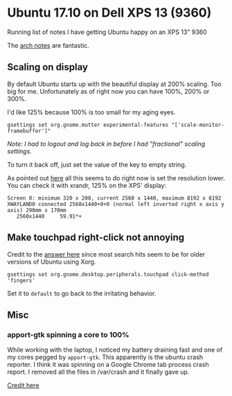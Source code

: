 # Ubuntu 17.10 on Dell XPS 13 (9360)

Running list of notes I have getting Ubuntu happy on an XPS 13" 9360

The [arch notes](https://wiki.archlinux.org/index.php/Dell_XPS_13_(9360)) are fantastic.

## Scaling on display

By default Ubuntu starts up with the beautiful display at 200% scaling.  Too big for me.  Unfortunately as of right now you can have 100%, 200% or 300%.

I'd like 125% because 100% is too small for my aging eyes.

```
gsettings set org.gnome.mutter experimental-features "['scale-monitor-framebuffer']"
```

_Note: I had to logout and log back in before I had "fractional" scaling settings._

To turn it back off, just set the value of the key to empty string.

As pointed out [here](https://nixaid.com/hidpi-display-on-ubuntu-17-10-and-font-size/) all this seems to do right now is set the resolution lower.
You can check it with xrandr, 125% on the XPS' display:
```
Screen 0: minimum 320 x 200, current 2560 x 1440, maximum 8192 x 8192
XWAYLAND0 connected 2560x1440+0+0 (normal left inverted right x axis y axis) 290mm x 170mm
   2560x1440     59.91*+
```


## Make touchpad right-click not annoying
Credit to the [answer here](https://askubuntu.com/questions/984200/how-to-replace-bottom-right-zone-click-with-two-finger-touch-click-on-clickpad) since most search hits seem to be for older versions of Ubuntu using Xorg.

```
gsettings set org.gnome.desktop.peripherals.touchpad click-method 'fingers'
```

Set it to `default` to go back to the irritating behavior.

## Misc

### apport-gtk spinning a core to 100%

While working with the laptop, I noticed my battery draining fast and one of my cores pegged by `apport-gtk`.  This apparently is the ubuntu crash reporter.  I think it was spinning on a Google Chrome tab process crash report.  I removed all the files in /var/crash and it finally gave up.

[Credit here](https://askubuntu.com/questions/454187/apport-gtk-100-cpu-usage-on-startup-on-ubuntu-14-04-lts)



